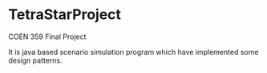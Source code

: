TetraStarProject
================

COEN 359 Final Project

It is java based scenario simulation program which have implemented some design patterns.
